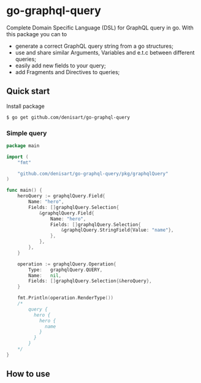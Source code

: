 # go-graphql-query

Complete Domain Specific Language (DSL) for GraphQL query in go. With this package you can to

- generate a correct GraphQL query string from a go structures;
- use and share similar Arguments, Variables and e.t.c between different queries;
- easily add new fields to your query;
- add Fragments and Directives to queries;

## Quick start

Install package

```bash
$ go get github.com/denisart/go-graphql-query
```

### Simple query

```go
package main

import (
	"fmt"

	"github.com/denisart/go-graphql-query/pkg/graphqlQuery"
)

func main() {
	heroQuery := graphqlQuery.Field{
		Name: "hero",
		Fields: []graphqlQuery.Selection{
			&graphqlQuery.Field{
				Name: "hero",
				Fields: []graphqlQuery.Selection{
					&graphqlQuery.StringField{Value: "name"},
				},
			},
		},
	}

	operation := graphqlQuery.Operation{
		Type:   graphqlQuery.QUERY,
		Name:   nil,
		Fields: []graphqlQuery.Selection{&heroQuery},
	}

	fmt.Println(operation.RenderType())
	/*
		query {
		  hero {
		    hero {
		      name
		    }
		  }
		}
	*/
}
```

## How to use


